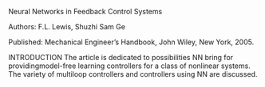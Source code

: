 Neural Networks in Feedback Control Systems

Authors: F.L. Lewis, Shuzhi Sam Ge

Published: Mechanical Engineer’s Handbook, John Wiley, New York, 2005.

INTRODUCTION
The article is dedicated to possibilities NN bring for providingmodel-free learning controllers for a class of nonlinear systems.
The variety of multiloop controllers and controllers using NN are discussed.
